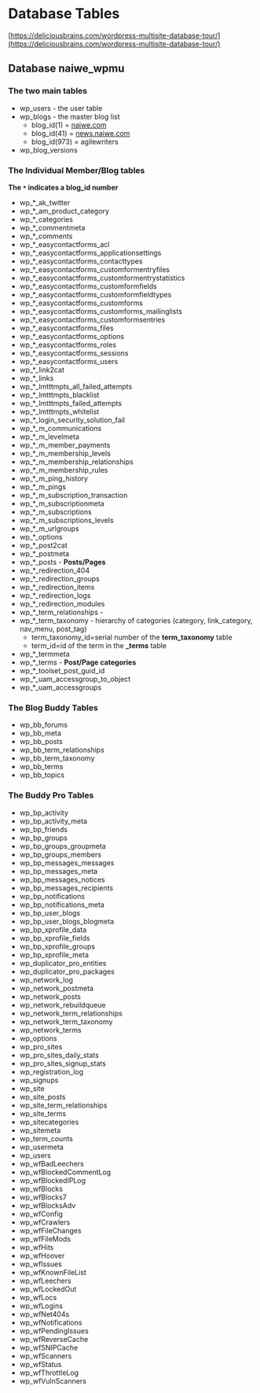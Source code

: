 # Database Tables


[https://deliciousbrains.com/wordpress-multisite-database-tour/](https://deliciousbrains.com/wordpress-multisite-database-tour/)

## Database naiwe_wpmu

### The two main tables
-   wp_users - the user table
-   wp_blogs - the master blog list
	-   blog_id(1) = [naiwe.com](http://naiwe.com)
	-   blog_id(41) = [news.naiwe.com](http://news.naiwe.com)
	-   blog_id(973) = agilewriters
-   wp_blog_versions

### The Individual Member/Blog tables
**The `*` indicates a blog_id number**
-   wp_*_ak_twitter
-   wp_*_am_product_category
-   wp_*_categories
-   wp_*_commentmeta
-   wp_*_comments
-   wp_*_easycontactforms_acl
-   wp_*_easycontactforms_applicationsettings
-   wp_*_easycontactforms_contacttypes
-   wp_*_easycontactforms_customformentryfiles
-   wp_*_easycontactforms_customformentrystatistics
-   wp_*_easycontactforms_customformfields
-   wp_*_easycontactforms_customformfieldtypes
-   wp_*_easycontactforms_customforms
-   wp_*_easycontactforms_customforms_mailinglists
-   wp_*_easycontactforms_customformsentries
-   wp_*_easycontactforms_files
-   wp_*_easycontactforms_options
-   wp_*_easycontactforms_roles
-   wp_*_easycontactforms_sessions
-   wp_*_easycontactforms_users
-   wp_*_link2cat
-   wp_*_links
-   wp_*_lmtttmpts_all_failed_attempts
-   wp_*_lmtttmpts_blacklist
-   wp_*_lmtttmpts_failed_attempts
-   wp_*_lmtttmpts_whitelist
-   wp_*_login_security_solution_fail
-   wp_*_m_communications
-   wp_*_m_levelmeta
-   wp_*_m_member_payments
-   wp_*_m_membership_levels
-   wp_*_m_membership_relationships
-   wp_*_m_membership_rules
-   wp_*_m_ping_history
-   wp_*_m_pings
-   wp_*_m_subscription_transaction
-   wp_*_m_subscriptionmeta
-   wp_*_m_subscriptions
-   wp_*_m_subscriptions_levels
-   wp_*_m_urlgroups
-   wp_*_options
-   wp_*_post2cat
-   wp_*_postmeta
-   wp_*_posts - **Posts/Pages**
-   wp_*_redirection_404
-   wp_*_redirection_groups
-   wp_*_redirection_items
-   wp_*_redirection_logs
-   wp_*_redirection_modules
-   wp_*_term_relationships -
-   wp_*_term_taxonomy - hierarchy of categories (category, link_category, nav_menu, post_tag)
	-   term_taxonomy_id=serial number of the **term_taxonomy** table
	-   term_id=id of the term in the **_terms** table
-   wp_*_termmeta
-   wp_*_terms - **Post/Page categories**
-   wp_*_toolset_post_guid_id
-   wp_*_uam_accessgroup_to_object
-   wp_*_uam_accessgroups

### The Blog Buddy Tables
-   wp_bb_forums
-   wp_bb_meta
-   wp_bb_posts
-   wp_bb_term_relationships
-   wp_bb_term_taxonomy
-   wp_bb_terms
-   wp_bb_topics

### The Buddy Pro Tables
-   wp_bp_activity
-   wp_bp_activity_meta
-   wp_bp_friends
-   wp_bp_groups
-   wp_bp_groups_groupmeta
-   wp_bp_groups_members
-   wp_bp_messages_messages
-   wp_bp_messages_meta
-   wp_bp_messages_notices
-   wp_bp_messages_recipients
-   wp_bp_notifications
-   wp_bp_notifications_meta
-   wp_bp_user_blogs
-   wp_bp_user_blogs_blogmeta
-   wp_bp_xprofile_data
-   wp_bp_xprofile_fields
-   wp_bp_xprofile_groups
-   wp_bp_xprofile_meta
-   wp_duplicator_pro_entities
-   wp_duplicator_pro_packages
-   wp_network_log
-   wp_network_postmeta
-   wp_network_posts
-   wp_network_rebuildqueue
-   wp_network_term_relationships
-   wp_network_term_taxonomy
-   wp_network_terms
-   wp_options
-   wp_pro_sites
-   wp_pro_sites_daily_stats
-   wp_pro_sites_signup_stats
-   wp_registration_log
-   wp_signups
-   wp_site
-   wp_site_posts
-   wp_site_term_relationships
-   wp_site_terms
-   wp_sitecategories
-   wp_sitemeta
-   wp_term_counts
-   wp_usermeta
-   wp_users
-   wp_wfBadLeechers
-   wp_wfBlockedCommentLog
-   wp_wfBlockedIPLog
-   wp_wfBlocks
-   wp_wfBlocks7
-   wp_wfBlocksAdv
-   wp_wfConfig
-   wp_wfCrawlers
-   wp_wfFileChanges
-   wp_wfFileMods
-   wp_wfHits
-   wp_wfHoover
-   wp_wfIssues
-   wp_wfKnownFileList
-   wp_wfLeechers
-   wp_wfLockedOut
-   wp_wfLocs
-   wp_wfLogins
-   wp_wfNet404s
-   wp_wfNotifications
-   wp_wfPendingIssues
-   wp_wfReverseCache
-   wp_wfSNIPCache
-   wp_wfScanners
-   wp_wfStatus
-   wp_wfThrottleLog
-   wp_wfVulnScanners
<!--stackedit_data:
eyJoaXN0b3J5IjpbMTE3Njg1MzIzM119
-->